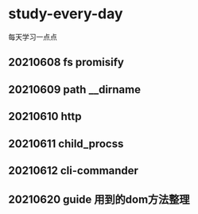 # study-every-day
每天学习一点点
## 20210608 fs promisify
## 20210609 path __dirname
## 20210610 http 
## 20210611 child_procss
## 20210612 cli-commander
## 20210620 guide 用到的dom方法整理
